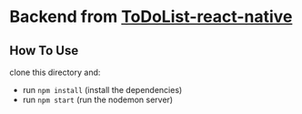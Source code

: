 # Backend from [ToDoList-react-native](https://github.com/SiquaraDev/ToDoList-react-native)

## How To Use

clone this directory and:

- run `npm install` (install the dependencies)
- run `npm start` (run the nodemon server)
